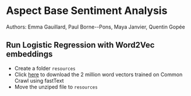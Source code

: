 # Aspect Base Sentiment Analysis 
Authors: Emma Gauillard, Paul Borne--Pons, Maya Janvier, Quentin Gopée

## Run Logistic Regression with Word2Vec embeddings
- Create a folder `resources`
- Click [here](https://dl.fbaipublicfiles.com/fasttext/vectors-english/crawl-300d-2M.vec.zip) to download the 2 million word vectors trained on Common Crawl using fastText
- Move the unziped file to `resources`

